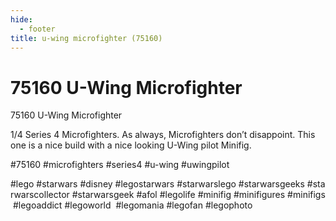 ```yaml
---
hide:
  - footer
title: u-wing microfighter (75160)
---
```


# 75160 U-Wing Microfighter

75160 U-Wing Microfighter

1/4 Series 4 Microfighters. As always, Microfighters don’t disappoint. This one is a nice build with a nice looking U-Wing pilot Minifig.

#75160 #microfighters #series4 #u-wing #uwingpilot

#lego #starwars #disney #legostarwars #starwarslego #starwarsgeeks #starwarscollector #starwarsgeek #afol #legolife #minifig #minifigures #minifigs #legoaddict #legoworld  #legomania #legofan #legophoto 

